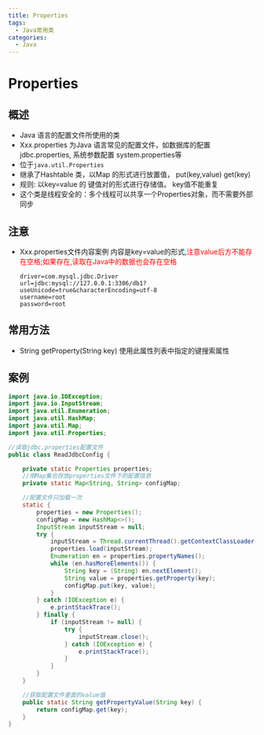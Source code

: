 ```yaml
---
title: Properties
tags:
  - Java常用类
categories:
  - Java
---
```

# Properties

## 概述
  - Java 语言的配置文件所使用的类
  - Xxx.properties 为Java 语言常见的配置文件，如数据库的配置 jdbc.properties, 系统参数配置 system.properties等
  - 位于`java.util.Properties`
  - 继承了Hashtable 类，以Map 的形式进行放置值， put(key,value) get(key)
  - 规则: 以key=value 的 键值对的形式进行存储值。 key值不能重复
  - 这个类是线程安全的：多个线程可以共享一个Properties对象，而不需要外部同步

## 注意
  - Xxx.properties文件内容案例
    内容是key=value的形式,<font color='red'>注意value后方不能存在空格;如果存在,读取在Java中的数据也会存在空格</font>
    ``` Poperties
    driver=com.mysql.jdbc.Driver
    url=jdbc:mysql://127.0.0.1:3306/db1?useUnicode=true&characterEncoding=utf-8
    username=root
    password=root
    ```

## 常用方法
  - String getProperty(String key) 
    使用此属性列表中指定的键搜索属性

## 案例
``` Java
import java.io.IOException;
import java.io.InputStream;
import java.util.Enumeration;
import java.util.HashMap;
import java.util.Map;
import java.util.Properties;

//读取jdbc.properties配置文件
public class ReadJdbcConfig {

    private static Properties properties;
    //用Map集合存放properties文件下的配置信息
    private static Map<String, String> configMap;

    //配置文件只加载一次
    static {
        properties = new Properties();
        configMap = new HashMap<>();
        InputStream inputStream = null;
        try {
            inputStream = Thread.currentThread().getContextClassLoader().getResourceAsStream("jdbc.properties");
            properties.load(inputStream);
            Enumeration en = properties.propertyNames();
            while (en.hasMoreElements()) {
                String key = (String) en.nextElement();
                String value = properties.getProperty(key);
                configMap.put(key, value);
            }
        } catch (IOException e) {
            e.printStackTrace();
        } finally {
            if (inputStream != null) {
                try {
                    inputStream.close();
                } catch (IOException e) {
                    e.printStackTrace();
                }
            }
        }
    }

    //获取配置文件里面的value值
    public static String getPropertyValue(String key) {
        return configMap.get(key);
    }
}

```